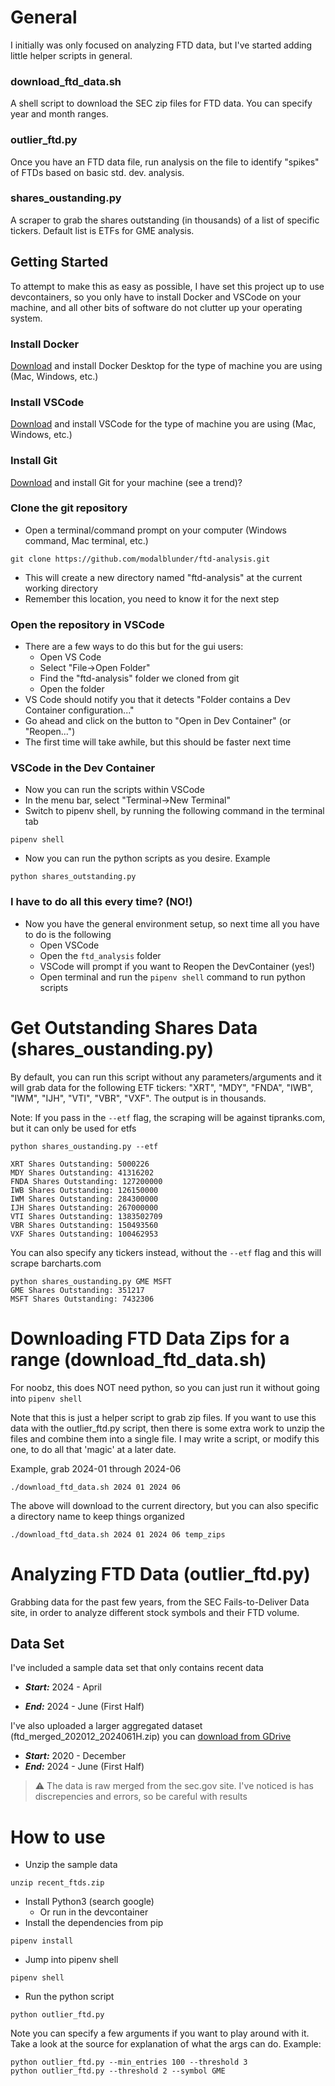 # General
I initially was only focused on analyzing FTD data, but I've started adding little helper scripts in general.

### download_ftd_data.sh
A shell script to download the SEC zip files for FTD data. You can specify year and month ranges.

### outlier_ftd.py
Once you have an FTD data file, run analysis on the file to identify "spikes" of FTDs based on basic std. dev. analysis.

### shares_oustanding.py
A scraper to grab the shares outstanding (in thousands) of a list of specific tickers. Default list is ETFs for GME analysis.

## Getting Started
To attempt to make this as easy as possible, I have set this project up to use devcontainers, so you only have to install Docker and VSCode on your machine, and all other bits of software do not clutter up your operating system.

### Install Docker
[Download](https://www.docker.com/products/docker-desktop/) and install Docker Desktop for the type of machine you are using (Mac, Windows, etc.)

### Install VSCode
[Download](https://code.visualstudio.com/download) and install VSCode for the type of machine you are using (Mac, Windows, etc.)

### Install Git
[Download](https://git-scm.com/downloads) and install Git for your machine (see a trend)?

### Clone the git repository
- Open a terminal/command prompt on your computer (Windows command, Mac terminal, etc.)
```
git clone https://github.com/modalblunder/ftd-analysis.git
```
- This will create a new directory named "ftd-analysis" at the current working directory
- Remember this location, you need to know it for the next step

### Open the repository in VSCode
- There are a few ways to do this but for the gui users:
    - Open VS Code
    - Select "File->Open Folder"
    - Find the "ftd-analysis" folder we cloned from git
    - Open the folder
- VS Code should notify you that it detects "Folder contains a Dev Container configuration..."
- Go ahead and click on the button to "Open in Dev Container" (or "Reopen...")
- The first time will take awhile, but this should be faster next time

### VSCode in the Dev Container
- Now you can run the scripts within VSCode
- In the menu bar, select "Terminal->New Terminal"
- Switch to pipenv shell, by running the following command in the terminal tab
```
pipenv shell
```
- Now you can run the python scripts as you desire. Example
```
python shares_outstanding.py
```

### I have to do all this every time? (NO!)
- Now you have the general environment setup, so next time all you have to do is the following
    - Open VSCode
    - Open the `ftd_analysis` folder
    - VSCode will prompt if you want to Reopen the DevContainer (yes!)
    - Open terminal and run the `pipenv shell` command to run python scripts

# Get Outstanding Shares Data (shares_oustanding.py)
By default, you can run this script without any parameters/arguments and it will grab data for the following ETF tickers: "XRT", "MDY", "FNDA", "IWB", "IWM", "IJH", "VTI", "VBR", "VXF". The output is in thousands.

Note: If you pass in the `--etf` flag, the scraping will be against tipranks.com, but it can only be used for etfs

```
python shares_oustanding.py --etf

XRT Shares Outstanding: 5000226
MDY Shares Outstanding: 41316202
FNDA Shares Outstanding: 127200000
IWB Shares Outstanding: 126150000
IWM Shares Outstanding: 284300000
IJH Shares Outstanding: 267000000
VTI Shares Outstanding: 1383502709
VBR Shares Outstanding: 150493560
VXF Shares Outstanding: 100462953
```

You can also specify any tickers instead, without the `--etf` flag and this will scrape barcharts.com
```
python shares_oustanding.py GME MSFT
GME Shares Outstanding: 351217
MSFT Shares Outstanding: 7432306
```

# Downloading FTD Data Zips for a range (download_ftd_data.sh)
For noobz, this does NOT need python, so you can just run it without going into `pipenv shell`

Note that this is just a helper script to grab zip files. If you want to use this data with the outlier_ftd.py script, then there is some extra work to unzip the files and combine them into a single file. I may write a script, or modify this one, to do all that 'magic' at a later date.

Example, grab 2024-01 through 2024-06
```
./download_ftd_data.sh 2024 01 2024 06
```

The above will download to the current directory, but you can also specific a directory name to keep things organized
```
./download_ftd_data.sh 2024 01 2024 06 temp_zips
```

# Analyzing FTD Data (outlier_ftd.py)
Grabbing data for the past few years, from the SEC Fails-to-Deliver Data site, in order to analyze different stock symbols and their FTD volume.

## Data Set
I've included a sample data set that only contains recent data
- ***Start:*** 2024 - April

- ***End:*** 2024 - June (First Half)

I've also uploaded a larger aggregated dataset (ftd_merged_202012_2024061H.zip) you can [download from GDrive](https://drive.google.com/file/d/10360LRny4McciW89de708ce3_dv0YyEJ/view?usp=sharing)
- ***Start:*** 2020 - December
- ***End:*** 2024 - June (First Half)

> :warning: The data is raw merged from the sec.gov site. I've noticed is has discrepencies and errors, so be careful with results

# How to use
- Unzip the sample data
```
unzip recent_ftds.zip
```
- Install Python3 (search google)
    - Or run in the devcontainer
- Install the dependencies from pip
```
pipenv install
```
- Jump into pipenv shell
```
pipenv shell
```
- Run the python script
```
python outlier_ftd.py
```

Note you can specify a few arguments if you want to play around with it. Take a look at the source for explanation of what the args can do. Example:
```
python outlier_ftd.py --min_entries 100 --threshold 3
python outlier_ftd.py --threshold 2 --symbol GME
```

